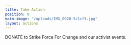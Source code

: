 ```yaml
---
title: Take Action
position: 0
main-image: "/uploads/IMG_0028-5c1cf3.jpg"
layout: actions
---
```


DONATE to Strike Force For Change and our activist events. 

